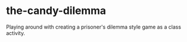 # the-candy-dilemma
Playing around with creating a prisoner's dilemma style game as a class activity.
